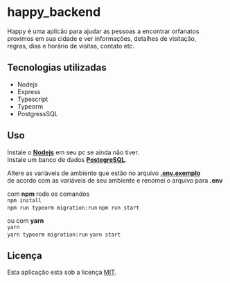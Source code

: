 # happy_backend

Happy é uma aplicão para ajudar as pessoas a encontrar orfanatos  
proximos em sua cidade e ver informações, detalhes de visitação,  
regras, dias e horário de visitas, contato etc.

## Tecnologias utilizadas

- Nodejs  
- Express  
- Typescript  
- Typeorm  
- PostgressSQL

## Uso

Instale o [**Nodejs**](https://nodejs.org/pt-br/download/) em seu pc se ainda não tiver.  
Instale um banco de dados [**PostegreSQL**](https://www.postgresql.org/download/).  

Altere as variàveis de ambiente que estão no arquivo [**.env.exemplo**](.env.exemplo)  
de acordo com as variáveis de seu ambiente e renomei o arquivo para **.env**  
 

com **npm** rode os comandos  
 `npm install`  
 `npm run typeorm migration:run`
 `npm run start`  
 
 ou com **yarn**  
 `yarn`  
 `yarn typeorm migration:run`
 `yarn start`

## Licença
Esta aplicação esta sob a licença [MIT](LICENSE).
    
  
